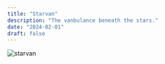 ```yaml
---
title: "Starvan"
description: "The vanbulance beneath the stars."
date: "2024-02-01"
draft: false
---
```


![starvan](/public/assets/images/starvan.jpg)